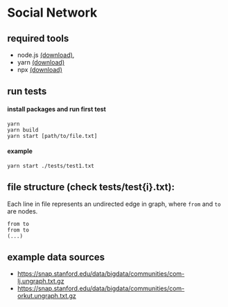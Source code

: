 # Social Network
## required tools
* node.js [(download)](https://nodejs.org/en/),
* yarn [(download)](https://yarnpkg.com/getting-started/install)
* npx [(download)](https://www.npmjs.com/package/npx)

## run tests
#### install packages and run first test
```
yarn
yarn build
yarn start [path/to/file.txt]
```
#### example
```
yarn start ./tests/test1.txt
```

## file structure (check tests/test{i}.txt):
Each line in file represents an undirected edge in graph, where `from` and `to` are nodes.
```
from to
from to
(...)
```

## example data sources
* https://snap.stanford.edu/data/bigdata/communities/com-lj.ungraph.txt.gz
* https://snap.stanford.edu/data/bigdata/communities/com-orkut.ungraph.txt.gz
